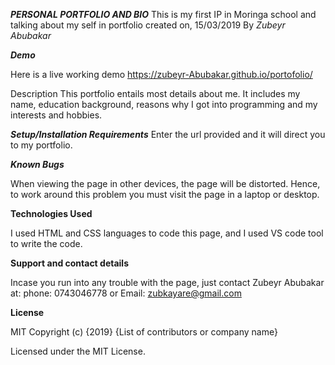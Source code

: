 ***PERSONAL PORTFOLIO AND BIO***
This is my first IP in Moringa school and talking about my self in portfolio
created on, 15/03/2019
By *Zubeyr Abubakar*
 
***Demo***

Here is a live working demo https://zubeyr-Abubakar.github.io/portofolio/

Description
This portfolio entails most details about me. It includes my name, education background, reasons why I got into programming and my interests and hobbies.

***Setup/Installation Requirements***
Enter the url provided and it will direct you to my portfolio.

***Known Bugs***

When viewing the page in other devices, the page will be distorted. Hence, to work around this problem you must visit the page in a laptop or desktop.

**Technologies Used**

I used HTML and CSS languages to code this page, and I used VS code tool to write the code.

**Support and contact details**

Incase you run into any trouble with the page, just contact Zubeyr Abubakar at: phone: 0743046778 or Email: zubkayare@gmail.com

**License**

MIT Copyright (c) {2019} {List of contributors or company name}

Licensed under the MIT License.
